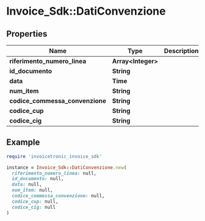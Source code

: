 # Invoice_Sdk::DatiConvenzione

## Properties

| Name | Type | Description | Notes |
| ---- | ---- | ----------- | ----- |
| **riferimento_numero_linea** | **Array&lt;Integer&gt;** |  | [optional] |
| **id_documento** | **String** |  | [optional] |
| **data** | **Time** |  | [optional] |
| **num_item** | **String** |  | [optional] |
| **codice_commessa_convenzione** | **String** |  | [optional] |
| **codice_cup** | **String** |  | [optional] |
| **codice_cig** | **String** |  | [optional] |

## Example

```ruby
require 'invoicetronic_invoice_sdk'

instance = Invoice_Sdk::DatiConvenzione.new(
  riferimento_numero_linea: null,
  id_documento: null,
  data: null,
  num_item: null,
  codice_commessa_convenzione: null,
  codice_cup: null,
  codice_cig: null
)
```

